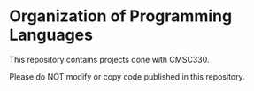 # Organization of Programming Languages
This repository contains projects done with CMSC330.

Please do NOT modify or copy code published in this repository.
